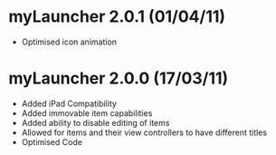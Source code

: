 myLauncher 2.0.1 (01/04/11)
===========================
* Optimised icon animation

myLauncher 2.0.0 (17/03/11)
===========================
* Added iPad Compatibility
* Added immovable item capabilities
* Added ability to disable editing of items
* Allowed for items and their view controllers to have different titles
* Optimised Code